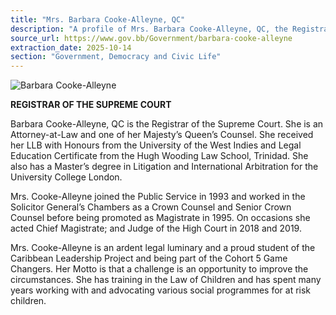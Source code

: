 ```yaml
---
title: "Mrs. Barbara Cooke-Alleyne, QC"
description: "A profile of Mrs. Barbara Cooke-Alleyne, QC, the Registrar of the Supreme Court of Barbados, detailing her educational background and public service career."
source_url: https://www.gov.bb/Government/barbara-cooke-alleyne
extraction_date: 2025-10-14
section: "Government, Democracy and Civic Life"
---
```

![Barbara Cooke-Alleyne](https://www.gov.bb/media_files/Barbara%20Cooke-Alleyne_2.jpg)

**REGISTRAR OF THE SUPREME COURT**

Barbara Cooke-Alleyne, QC is the Registrar of the Supreme Court. She is an Attorney-at-Law and one of her Majesty’s Queen’s Counsel. She received her LLB with Honours from the University of the West Indies and Legal Education Certificate from the Hugh Wooding Law School, Trinidad. She also has a Master’s degree in Litigation and International Arbitration for the University College London.

Mrs. Cooke-Alleyne joined the Public Service in 1993 and worked in the Solicitor General’s Chambers as a Crown Counsel and Senior Crown Counsel before being promoted as Magistrate in 1995. On occasions she acted Chief Magistrate; and Judge of the High Court in 2018 and 2019.

Mrs. Cooke-Alleyne is an ardent legal luminary and a proud student of the Caribbean Leadership Project and being part of the Cohort 5 Game Changers. Her Motto is that a challenge is an opportunity to improve the circumstances. She has training in the Law of Children and has spent many years working with and advocating various social programmes for at risk children.
```